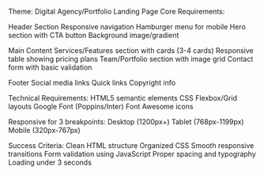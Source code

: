 Theme: Digital Agency/Portfolio Landing Page
Core Requirements:

Header Section
Responsive navigation
Hamburger menu for mobile
Hero section with CTA button
Background image/gradient

Main Content
Services/Features section with cards (3-4 cards)
Responsive table showing pricing plans
Team/Portfolio section with image grid
Contact form with basic validation

Footer
Social media links
Quick links
Copyright info

Technical Requirements:
HTML5 semantic elements
CSS Flexbox/Grid layouts
Google Font (Poppins/Inter)
Font Awesome icons

Responsive for 3 breakpoints:
Desktop (1200px+)
Tablet (768px-1199px)
Mobile (320px-767px)

Success Criteria:
Clean HTML structure
Organized CSS
Smooth responsive transitions
Form validation using JavaScript
Proper spacing and typography
Loading under 3 seconds

